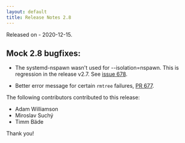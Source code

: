 ```yaml
---
layout: default
title: Release Notes 2.8
---
```


Released on - 2020-12-15.

## Mock 2.8 bugfixes:

  * The systemd-nspawn wasn't used for --isolation=nspawn.  This is regression
    in the release v2.7.  See [issue 678][issue#678].

  * Better error message for certain `rmtree` failures, [PR 677][PR#677].

The following contributors contributed to this release:

  * Adam Williamson
  * Miroslav Suchý
  * Timm Bäde

Thank you!

[issue#678]: https://github.com/rpm-software-management/mock/issues/678
[PR#677]: https://github.com/rpm-software-management/mock/pull/677
